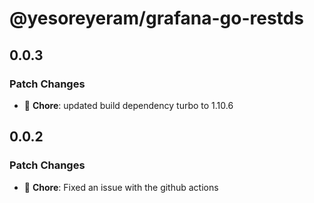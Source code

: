 # @yesoreyeram/grafana-go-restds

## 0.0.3

### Patch Changes

- 🐛 **Chore**: updated build dependency turbo to 1.10.6

## 0.0.2

### Patch Changes

- 🐛 **Chore**: Fixed an issue with the github actions
